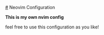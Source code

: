 [#](#) Neovim Configuration

**This is my own nvim config**

feel free to use this configuration as you like!
